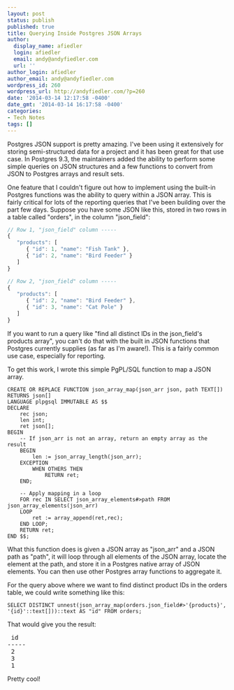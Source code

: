 ```yaml
---
layout: post
status: publish
published: true
title: Querying Inside Postgres JSON Arrays
author:
  display_name: afiedler
  login: afiedler
  email: andy@andyfiedler.com
  url: ''
author_login: afiedler
author_email: andy@andyfiedler.com
wordpress_id: 260
wordpress_url: http://andyfiedler.com/?p=260
date: '2014-03-14 12:17:58 -0400'
date_gmt: '2014-03-14 16:17:58 -0400'
categories:
- Tech Notes
tags: []
---
```

Postgres JSON support is pretty amazing. I've been using it extensively for storing semi-structured data for a project and it has been great for that use case. In Postgres 9.3, the maintainers added the ability to perform some simple queries on JSON structures and a few functions to convert from JSON to Postgres arrays and result sets.

One feature that I couldn't figure out how to implement using the built-in Postgres functions was the ability to query within a JSON array. This is fairly critical for lots of the reporting queries that I've been building over the part few days. Suppose you have some JSON like this, stored in two rows in a table called "orders", in the column "json_field":

```js
// Row 1, "json_field" column -----
{
   "products": [
      { "id": 1, "name": "Fish Tank" },
      { "id": 2, "name": "Bird Feeder" }
   ]
}

// Row 2, "json_field" column -----
{
   "products": [
      { "id": 2, "name": "Bird Feeder" },
      { "id": 3, "name": "Cat Pole" }
   ]
}
```

If you want to run a query like "find all distinct IDs in the json_field's products array", you can't do that with the built in JSON functions that Postgres currently supplies (as far as I'm aware!). This is a fairly common use case, especially for reporting.

To get this work, I wrote this simple PgPL/SQL function to map a JSON array.

```pgpsql
CREATE OR REPLACE FUNCTION json_array_map(json_arr json, path TEXT[]) RETURNS json[]
LANGUAGE plpgsql IMMUTABLE AS $$
DECLARE
	rec json;
	len int;
	ret json[];
BEGIN
	-- If json_arr is not an array, return an empty array as the result
	BEGIN
		len := json_array_length(json_arr);
	EXCEPTION
		WHEN OTHERS THEN
			RETURN ret;
	END;

	-- Apply mapping in a loop
	FOR rec IN SELECT json_array_elements#>path FROM json_array_elements(json_arr)
	LOOP
		ret := array_append(ret,rec);
	END LOOP;
	RETURN ret;
END $$;
```

What this function does is given a JSON array as "json_arr" and a JSON path as "path", it will loop through all elements of the JSON array, locate the element at the path, and store it in a Postgres native array of JSON elements. You can then use other Postgres array functions to aggregate it.

For the query above where we want to find distinct product IDs in the orders table, we could write something like this:

```pgpsql
SELECT DISTINCT unnest(json_array_map(orders.json_field#>'{products}', '{id}'::text[]))::text AS "id" FROM orders;
```

That would give you the result:
<pre> id
-----
 2
 3
 1</pre>
Pretty cool!
